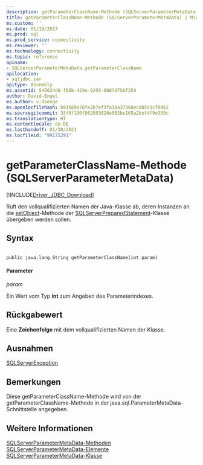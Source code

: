 ```yaml
---
description: getParameterClassName-Methode (SQLServerParameterMetaData)
title: getParameterClassName-Methode (SQLServerParameterMetaData) | Microsoft-Dokumentation
ms.custom: ''
ms.date: 01/19/2017
ms.prod: sql
ms.prod_service: connectivity
ms.reviewer: ''
ms.technology: connectivity
ms.topic: reference
apiname:
- SQLServerParameterMetaData.getParameterClassName
apilocation:
- sqljdbc.jar
apitype: Assembly
ms.assetid: 545634d8-f06b-429a-9293-0087d758f359
author: David-Engel
ms.author: v-daenge
ms.openlocfilehash: b91669a76fe2b7ef3fa38a37360ecd05a1cf9d62
ms.sourcegitcommit: 33f0f190f962059826e002be165a2bef4f9e350c
ms.translationtype: HT
ms.contentlocale: de-DE
ms.lasthandoff: 01/30/2021
ms.locfileid: "99175291"
---
```

# <a name="getparameterclassname-method-sqlserverparametermetadata"></a>getParameterClassName-Methode (SQLServerParameterMetaData)
[!INCLUDE[Driver_JDBC_Download](../../../includes/driver_jdbc_download.md)]

  Ruft den vollqualifizierten Namen der Java-Klasse ab, deren Instanzen an die [setObject](../../../connect/jdbc/reference/setobject-method-sqlserverpreparedstatement.md)-Methode der [SQLServerPreparedStatement](../../../connect/jdbc/reference/sqlserverpreparedstatement-class.md)-Klasse übergeben werden sollen.  
  
## <a name="syntax"></a>Syntax  
  
```  
  
public java.lang.String getParameterClassName(int param)  
```  
  
#### <a name="parameters"></a>Parameter  
 *param*  
  
 Ein Wert vom Typ **int** zum Angeben des Parameterindexes.  
  
## <a name="return-value"></a>Rückgabewert  
 Eine **Zeichenfolge** mit dem vollqualifizierten Namen der Klasse.  
  
## <a name="exceptions"></a>Ausnahmen  
 [SQLServerException](../../../connect/jdbc/reference/sqlserverexception-class.md)  
  
## <a name="remarks"></a>Bemerkungen  
 Diese getParameterClassName-Methode wird von der getParameterClassName-Methode in der java.sql.ParameterMetaData-Schnittstelle angegeben.  
  
## <a name="see-also"></a>Weitere Informationen  
 [SQLServerParameterMetaData-Methoden](../../../connect/jdbc/reference/sqlserverparametermetadata-methods.md)   
 [SQLServerParameterMetaData-Elemente](../../../connect/jdbc/reference/sqlserverparametermetadata-members.md)   
 [SQLServerParameterMetaData-Klasse](../../../connect/jdbc/reference/sqlserverparametermetadata-class.md)  
  
  

